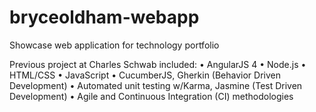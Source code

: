 # bryceoldham-webapp
Showcase web application for technology portfolio

Previous project at Charles Schwab included:
•	AngularJS 4 
•	Node.js
•	HTML/CSS
•	JavaScript
•	CucumberJS, Gherkin (Behavior Driven Development)
•	Automated unit testing w/Karma, Jasmine (Test Driven Development)
•	Agile and Continuous Integration (CI) methodologies

